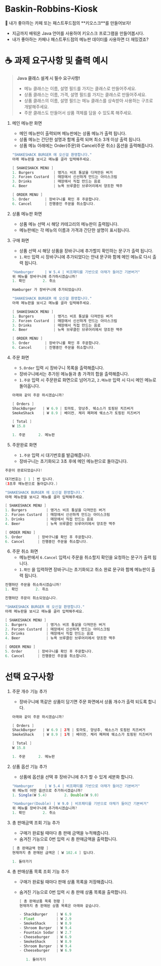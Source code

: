 # Baskin-Robbins-Kiosk
<aside>
📢 내가 좋아하는 카페 또는 패스트푸드점의 **키오스크**를 만들어보자!

- 지금까지 배워온 Java 언어를 사용하여 키오스크 프로그램을 만들어봅시다.
- 내가 좋아하는 카페나 패스트푸드점의 메뉴판 데이터를 사용하면 더 재밌겠죠?
</aside>

# ☕ 과제 요구사항 및 출력 예시
> **Java 클래스 설계 시 필수 요구사항!**
> 
> - 메뉴 클래스는 이름, 설명 필드를 가지는 클래스로 만들어주세요.
> - 상품 클래스는 이름, 가격, 설명 필드를 가지는 클래스로 만들어주세요.
> - 상품 클래스의 이름, 설명 필드는 메뉴 클래스를 상속받아 사용하는 구조로 개발해주세요.
> - 주문 클래스도 만들어서 상품 객체를 담을 수 있도록 해주세요.
1. 메인 메뉴판 화면
    - 메인 메뉴판이 출력되며 메뉴판에는 상품 메뉴가 출력 됩니다.
    - 상품 메뉴는 간단한 설명과 함께 출력 되며 최소 3개 이상 출력 됩니다.
    - 상품 메뉴 아래에는 Order(주문)와 Cancel(주문 취소) 옵션을 출력해줍니다.
    
    ```java
    "SHAKESHACK BURGER 에 오신걸 환영합니다."
    아래 메뉴판을 보시고 메뉴를 골라 입력해주세요.
    
    [ SHAKESHACK MENU ]
    1. Burgers         | 앵거스 비프 통살을 다져만든 버거
    2. Forzen Custard  | 매장에서 신선하게 만드는 아이스크림
    3. Drinks          | 매장에서 직접 만드는 음료
    4. Beer            | 뉴욕 브루클린 브루어리에서 양조한 맥주
    
    [ ORDER MENU ]
    5. Order       | 장바구니를 확인 후 주문합니다.
    6. Cancel      | 진행중인 주문을 취소합니다.
    ```
    
2. 상품 메뉴판 화면
    - 상품 메뉴 선택 시 해당 카테고리의 메뉴판이 출력됩니다.
    - 메뉴판에는 각 메뉴의 이름과 가격과 간단한 설명이 표시됩니다.

3. 구매 화면
    - 상품 선택 시 해당 상품을 장바구니에 추가할지 확인하는 문구가 출력 됩니다.
    - `1.확인` 입력 시 장바구니에 추가되었다는 안내 문구와 함께 메인 메뉴로 다시 출력 됩니다.
    
    ```java
    "Hamburger     | W 5.4 | 비프패티를 기반으로 야채가 들어간 기본버거"
    위 메뉴를 장바구니에 추가하시겠습니까?
    1. 확인        2. 취소
    ```
    
    ```java
    Hamburger 가 장바구니에 추가되었습니다.
    
    "SHAKESHACK BURGER 에 오신걸 환영합니다."
    아래 메뉴판을 보시고 메뉴를 골라 입력해주세요.
    
    [ SHAKESHACK MENU ]
    1. Burgers         | 앵거스 비프 통살을 다져만든 버거
    2. Forzen Custard  | 매장에서 신선하게 만드는 아이스크림
    3. Drinks          | 매장에서 직접 만드는 음료
    4. Beer            | 뉴욕 브루클린 브루어리에서 양조한 맥주
    
    [ ORDER MENU ]
    5. Order       | 장바구니를 확인 후 주문합니다.
    6. Cancel      | 진행중인 주문을 취소합니다.
    ```
    
4. 주문 화면
    - `5.Order` 입력 시 장바구니 목록을 출력해줍니다.
    - 장바구니에서는 추가된 메뉴들과 총 가격의 합을 출력해줍니다.
    - `1.주문` 입력 시 주문완료 화면으로 넘어가고, `2.메뉴판` 입력 시 다시 메인 메뉴로 돌아옵니다.
    
    ```java
    아래와 같이 주문 하시겠습니까?
    
    [ Orders ]
    ShackBurger   | W 6.9 | 토마토, 양상추, 쉑소스가 토핑된 치즈버거
    SmokeShack    | W 8.9 | 베이컨, 체리 페퍼에 쉑소스가 토핑된 치즈버거
    
    [ Total ]
    W 15.8
    
    1. 주문      2. 메뉴판
    ```
    
5. 주문완료 화면
    - `1.주문` 입력 시 대기번호를 발급해줍니다.
    - 장바구니는 초기화되고 3초 후에 메인 메뉴판으로 돌아갑니다.
  ```java
  주문이 완료되었습니다!

  대기번호는 [ 1 ] 번 입니다.
  (3초후 메뉴판으로 돌아갑니다.)
  ```
      
   ```java
  "SHAKESHACK BURGER 에 오신걸 환영합니다."
  아래 메뉴판을 보시고 메뉴를 골라 입력해주세요.
  
  [ SHAKESHACK MENU ]
  1. Burgers         | 앵거스 비프 통살을 다져만든 버거
  2. Forzen Custard  | 매장에서 신선하게 만드는 아이스크림
  3. Drinks          | 매장에서 직접 만드는 음료
  4. Beer            | 뉴욕 브루클린 브루어리에서 양조한 맥주
  
  [ ORDER MENU ]
  5. Order       | 장바구니를 확인 후 주문합니다.
  6. Cancel      | 진행중인 주문을 취소합니다.
   ```

6. 주문 취소 화면
    - 메뉴판에서 `6.Cancel` 입력시 주문을 취소할지 확인을 요청하는 문구가 출력 됩니다.
    - `1.확인` 을 입력하면 장바구니는 초기화되고 취소 완료 문구와 함께 메뉴판이 출력 됩니다.
      
  ```java
  진행하던 주문을 취소하시겠습니까?
  1. 확인        2. 취소
  ```
     
  ```java
  진행하던 주문이 취소되었습니다.

  "SHAKESHACK BURGER 에 오신걸 환영합니다."
  아래 메뉴판을 보시고 메뉴를 골라 입력해주세요.
  
  [ SHAKESHACK MENU ]
  1. Burgers         | 앵거스 비프 통살을 다져만든 버거
  2. Forzen Custard  | 매장에서 신선하게 만드는 아이스크림
  3. Drinks          | 매장에서 직접 만드는 음료
  4. Beer            | 뉴욕 브루클린 브루어리에서 양조한 맥주
  
  [ ORDER MENU ]
  5. Order       | 장바구니를 확인 후 주문합니다.
  6. Cancel      | 진행중인 주문을 취소합니다.
  ```

# 선택 요구사항

1. 주문 개수 기능 추가
    - 장바구니에 똑같은 상품이 담기면 주문 화면에서 상품 개수가 출력 되도록 합니다.
    
    ```java
    아래와 같이 주문 하시겠습니까?
    
    [ Orders ]
    ShackBurger   | W 6.9 | 2개 | 토마토, 양상추, 쉑소스가 토핑된 치즈버거
    SmokeShack    | W 8.9 | 1개 | 베이컨, 체리 페퍼에 쉑소스가 토핑된 치즈버거
    
    [ Total ]
    W 15.8
    
    1. 주문      2. 메뉴판
    ```
    
2. 상품 옵션 기능 추가
    - 상품에 옵션을 선택 후 장바구니에 추가 할 수 있게 세분화 합니다.
    
    ```java
    "Hamburger     | W 5.4 | 비프패티를 기반으로 야채가 들어간 기본버거"
    위 메뉴의 어떤 옵션으로 추가하시겠습니까?
    1. Single(W 5.4)        2. Double(W 9.0)
    ```
    
    ```java
    "Hamburger(Double) | W 9.0 | 비프패티를 기반으로 야채가 들어간 기본버거"
    위 메뉴를 장바구니에 추가하시겠습니까?
    1. 확인        2. 취소
    ```
    
3. 총 판매금액 조회 기능 추가
    - 구매가 완료될 때마다 총 판매 금액을 누적해줍니다.
    - 숨겨진 기능으로 0번 입력 시 총 판매금액을 출력합니다.
   
    ```java
   [ 총 판매금액 현황 ]
    현재까지 총 판매된 금액은 [ W 102.4 ] 입니다.
    
    1. 돌아가기
    ```

4. 총 판매상품 목록 조회 기능 추가
    - 구매가 완료될 때마다 판매 상품 목록을 저장해줍니다.
    - 숨겨진 기능으로 0번 입력 시 총 판매 상품 목록을 출력합니다.

       ```java
       [ 총 판매상품 목록 현황 ]
      현재까지 총 판매된 상품 목록은 아래와 같습니다.
      
      - ShackBurger    | W 6.9
      - Float          | W 2.9
      - SmokeShack     | W 8.9
      - Shroom Burger  | W 9.4
      - Fountain Sodar | W 2.7
      - Cheeseburger   | W 6.9
      - SmokeShack     | W 8.9
      - Shroom Burger  | W 9.4
      - Cheeseburger   | W 6.9
          
          1. 돌아가기
       ```
